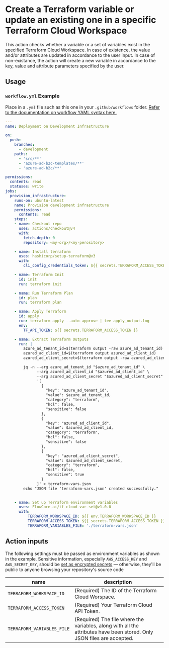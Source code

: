 # Create a Terraform variable or update an existing one in a specific Terraform Cloud Workspace

This action checks whether a variable or a set of variables exist in the specified Terraform Cloud Workspace. In case of existence, the value and/or attributes are updated in accordance to the user input. In case of non-existance, the action will create a new variable in accordance to the key, value and attribute parameters specified by the user.

## Usage

### `workflow.yml` Example

Place in a `.yml` file such as this one in your `.github/workflows` folder. [Refer to the documentation on workflow YAML syntax here.](https://help.github.com/en/articles/workflow-syntax-for-github-actions)

```yaml
---
name: Deployment on Development Infrastructure

on:
  push:
    branches:
      - development
    paths:
      - 'src/**'
      - 'azure-ad-b2c-templates/**'
      - 'azure-ad-b2c/**'

permissions:
  contents: read
  statuses: write
jobs:
  provision_infrastructure:
    runs-on: ubuntu-latest
    name: Provision development infrastructure
    permissions:
      contents: read
    steps:
    - name: Checkout repo
      uses: actions/checkout@v4
      with:
        fetch-depth: 0
        repository: <my-org>/<my-perository>

    - name: Install terraform
      uses: hashicorp/setup-terraform@v3
      with:
        cli_config_credentials_token: ${{ secrets.TERRAFORM_ACCESS_TOKEN }}

    - name: Terraform Init
      id: init
      run: terraform init

    - name: Run Terraform Plan
      id: plan
      run: terraform plan

    - name: Apply Terraform
      id: apply
      run: terraform apply --auto-approve | tee apply_output.log
      env:
        TF_API_TOKEN: ${{ secrets.TERRAFORM_ACCESS_TOKEN }}

    - name: Extract Terraform Outputs
      run: |
        azure_ad_tenant_id=$(terraform output -raw azure_ad_tenant_id)
        azured_ad_client_id=$(terraform output azured_ad_client_id)
        azured_ad_client_secret=$(terraform output -raw azured_ad_client_secret)

        jq -n --arg azure_ad_tenant_id "$azure_ad_tenant_id" \
              --arg azured_ad_client_id "$azured_ad_client_id" \
              --arg azured_ad_client_secret "$azured_ad_client_secret" \
              '[
                {
                  "key": "azure_ad_tenant_id",
                  "value": $azure_ad_tenant_id,
                  "category": "terraform",
                  "hcl": false,
                  "sensitive": false
                },
                {
                  "key": "azured_ad_client_id",
                  "value": $azured_ad_client_id,
                  "category": "terraform",
                  "hcl": false,
                  "sensitive": false
                },
                {
                  "key": "azured_ad_client_secret",
                  "value": $azured_ad_client_secret,
                  "category": "terraform",
                  "hcl": false,
                  "sensitive": true
                }
              ]' > terraform-vars.json
        echo "JSON file 'terraform-vars.json' created successfully."
        

    - name: Set up Terraform environment variables
      uses: FlowCore-ai/tf-cloud-var-set@v1.0.0
      with:
          TERRAFORM_WORKSPACE_ID: ${{ env.TERRAFORM_WORKSPACE_ID }}
          TERRAFORM_ACCESS_TOKEN: ${{ secrets.TERRAFORM_ACCESS_TOKEN }}
          TERRAFORM_VARIABLES_FILE: './terraform-vars.json'
```

## Action inputs

The following settings must be passed as environment variables as shown in the example. Sensitive information, especially `AWS_ACCESS_KEY` and `AWS_SECRET_KEY`, should be [set as encrypted secrets](https://help.github.com/en/articles/virtual-environments-for-github-actions#creating-and-using-secrets-encrypted-variables) — otherwise, they'll be public to anyone browsing your repository's source code

| name                    | description                                                  |
| ----------------------- | ------------------------------------------------------------ |
| `TERRAFORM_WORKSPACE_ID`| (Required) The ID of the Terraform Cloud Worspace.           |
| `TERRAFORM_ACCESS_TOKEN`| (Required) Your Terraform Cloud API Token.                   |
| `TERRAFORM_VARIABLES_FILE`   | (Required) The file where the variables, along with all the attributes have been stored. Only JSON files are accepted. |
